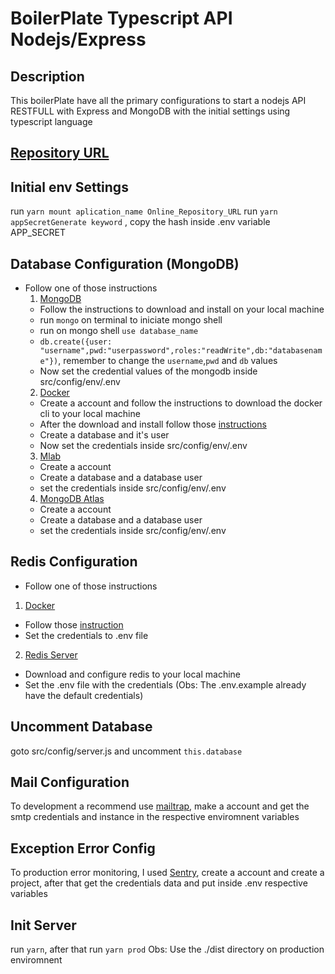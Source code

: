 # BoilerPlate Typescript API Nodejs/Express

## Description

This boilerPlate have all the primary configurations to start a nodejs API RESTFULL with Express and MongoDB with the initial settings
using typescript language

## [Repository URL](https://cunhapatrick.github.io/boilerplate-nodejs/)

## Initial env Settings

run `yarn mount aplication_name Online_Repository_URL`
run `yarn appSecretGenerate keyword` , copy the hash inside .env variable APP_SECRET

## Database Configuration (MongoDB)

- Follow one of those instructions
  1. [MongoDB](https://www.mongodb.com/download-center/community)
  - Follow the instructions to download and install on your local machine
  - run `mongo` on terminal to iniciate mongo shell
  - run on mongo shell `use database_name`
  - `db.create({user: "username",pwd:"userpassword",roles:"readWrite",db:"databasename"})`, remember to change the `username`,`pwd` and `db` values
  - Now set the credential values of the mongodb inside src/config/env/.env
  2. [Docker](https://hub.docker.com/)
  - Create a account and follow the instructions to download the docker cli to your local machine
  - After the download and install follow those [instructions](https://hub.docker.com/_/mongo/)
  - Create a database and it's user
  - Now set the credentials inside src/config/env/.env
  3. [Mlab](https://mlab.com/home)
  - Create a account
  - Create a database and a database user
  - set the credentials inside src/config/env/.env
  4. [MongoDB Atlas](https://www.mongodb.com/cloud/atlas)
  - Create a account
  - Create a database and a database user
  - set the credentials inside src/config/env/.env

## Redis Configuration

- Follow one of those instructions

1. [Docker](https://hub.docker.com/)

- Follow those [instruction](https://hub.docker.com/_/redis/)
- Set the credentials to .env file

2. [Redis Server](https://redis.io/download)

- Download and configure redis to your local machine
- Set the .env file with the credentials (Obs: The .env.example already have the default credentials)

## Uncomment Database

goto src/config/server.js and uncomment `this.database`

## Mail Configuration

To development a recommend use [mailtrap](https://mailtrap.io), make a account and get the smtp credentials and instance in the respective enviromnent variables

## Exception Error Config

To production error monitoring, I used [Sentry](https://sentry.io), create a account and create a project, after that get the credentials data and put inside .env respective variables

## Init Server

run `yarn`, after that run `yarn prod`
Obs: Use the ./dist directory on production enviromnent
